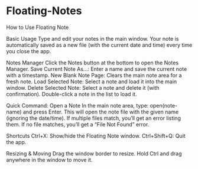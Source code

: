 # Floating-Notes

How to Use Floating Note

Basic Usage
Type and edit your notes in the main window. Your note is automatically saved as a new file (with the current date and time) every time you close the app.

Notes Manager
Click the Notes button at the bottom to open the Notes Manager.
Save Current Note As...: Enter a name and save the current note with a timestamp.
New Blank Note Page: Clears the main note area for a fresh note.
Load Selected Note: Select a note and load it into the main window.
Delete Selected Note: Select a note and delete it (with confirmation).
Double-click a note in the list to load it.

Quick Command: Open a Note
In the main note area, type:
open(note-name)
and press Enter.
This will open the note file with the given name (ignoring the date/time).
If multiple files match, you’ll get an error listing them.
If no file matches, you’ll get a “File Not Found” error.

Shortcuts
Ctrl+X: Show/hide the Floating Note window.
Ctrl+Shift+Q: Quit the app.

Resizing & Moving
Drag the window border to resize.
Hold Ctrl and drag anywhere in the window to move it.
